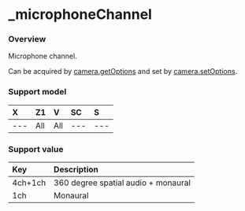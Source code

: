 # \_microphoneChannel

### Overview

Microphone channel.

Can be acquired by [camera.getOptions](../commands/camera.get_options.md) and set by [camera.setOptions](../commands/camera.set_options.md).

### Support model

| X | Z1 | V | SC | S |
|:--|:--|:--|:--|:--|
| --- | All | All | --- | --- |

### Support value

| Key | Description |
|:--|:--|
| 4ch+1ch | 360 degree spatial audio + monaural |
| 1ch | Monaural |
